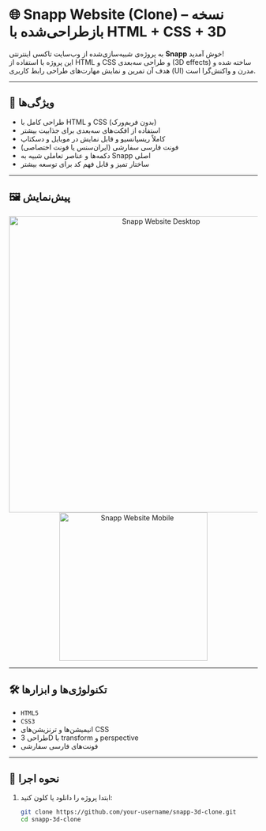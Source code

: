 # 🌐 Snapp Website (Clone) – نسخه بازطراحی‌شده با HTML + CSS + 3D

به پروژه‌ی شبیه‌سازی‌شده از وب‌سایت تاکسی اینترنتی **Snapp** خوش آمدید!  
این پروژه با استفاده از HTML و CSS و طراحی سه‌بعدی (3D effects) ساخته شده و هدف آن تمرین و نمایش مهارت‌های طراحی رابط کاربری (UI) مدرن و واکنش‌گرا است.

---

## 📌 ویژگی‌ها

- طراحی کامل با HTML و CSS (بدون فریم‌ورک)
- استفاده از افکت‌های سه‌بعدی برای جذابیت بیشتر
- کاملاً ریسپانسیو و قابل نمایش در موبایل و دسکتاپ
- فونت فارسی سفارشی (ایران‌سنس یا فونت اختصاصی)
- دکمه‌ها و عناصر تعاملی شبیه به Snapp اصلی
- ساختار تمیز و قابل فهم کد برای توسعه بیشتر

---

## 🖼️ پیش‌نمایش

<div align="center">
  <img src="./screenshots/desktop-preview.png" alt="Snapp Website Desktop" width="600"/>
  <br/>
  <img src="./screenshots/mobile-preview.png" alt="Snapp Website Mobile" width="300"/>
</div>

---

## 🛠️ تکنولوژی‌ها و ابزارها

- `HTML5`
- `CSS3`
- انیمیشن‌ها و ترنزیشن‌های CSS
- طراحی 3D با transform و perspective
- فونت‌های فارسی سفارشی

---

## 🚀 نحوه اجرا

1. ابتدا پروژه را دانلود یا کلون کنید:

   ```bash
   git clone https://github.com/your-username/snapp-3d-clone.git
   cd snapp-3d-clone
